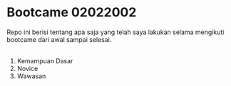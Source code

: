 <h1>Bootcame 02022002</h1>
Repo ini berisi tentang apa saja yang telah saya lakukan selama mengikuti bootcame dari awal sampai selesai.</br></br>
<ol>
<li>Kemampuan Dasar </li>
<li>Novice</li>
<li>Wawasan </li>
</ol>
